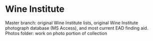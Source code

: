 # Wine Institute

Master branch: original Wine Institute lists, original Wine Institute photograph database (MS Access), and most current EAD finding aid.
Photos folder: work on photo portion of collection
